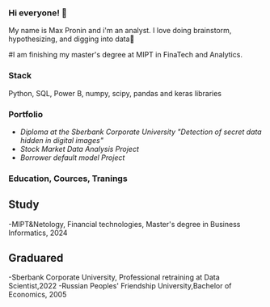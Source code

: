 ### Hi everyone! 👋

My name is Max Pronin and i'm an analyst.
I love doing brainstorm, hypothesizing, and digging into data🔭

#I am finishing my master's degree at MIPT in FinaTech and Analytics.

###  Stack
Python, SQL, Power B, numpy, scipy, pandas and keras libraries

### Portfolio
- *Diploma at the Sberbank Corporate University "Detection of secret data hidden in digital images"*
- *Stock Market Data Analysis Project*
- *Borrower default model Project*

### Education, Cources, Tranings
## Study
-MIPT&Netology, Financial technologies, Master's degree in Business Informatics, 2024
## Graduared
-Sberbank Corporate University, Professional retraining at Data Scientist,2022
-Russian Peoples' Friendship University,Bachelor of Economics, 2005
<!--
**Maximum-prog/Maximum-prog** is a ✨ _special_ ✨ repository because its `README.md` (this file) appears on your GitHub profile.

Here are some ideas to get you started:

- 🔭 I’m currently working on ...
- 🌱 I’m currently learning ...
- 👯 I’m looking to collaborate on ...
- 🤔 I’m looking for help with ...
- 💬 Ask me about ...
- 📫 How to reach me: ...
- 😄 Pronouns: ...
- ⚡ Fun fact: ...
-->
